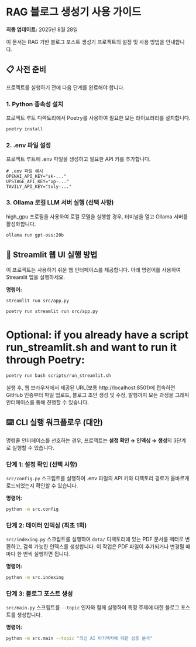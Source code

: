 # **RAG 블로그 생성기 사용 가이드**

**최종 업데이트:** 2025년 8월 28일

이 문서는 RAG 기반 블로그 포스트 생성기 프로젝트의 설정 및 사용 방법을 안내합니다.

## **📋 사전 준비**

프로젝트를 실행하기 전에 다음 단계를 완료해야 합니다.

### **1. Python 종속성 설치**

프로젝트 루트 디렉토리에서 Poetry를 사용하여 필요한 모든 라이브러리를 설치합니다.

```bash
poetry install
```

### **2. .env 파일 설정**

프로젝트 루트에 .env 파일을 생성하고 필요한 API 키를 추가합니다.

```env
# .env 파일 예시  
OPENAI_API_KEY="sk-..."  
UPSTAGE_API_KEY="up-..."  
TAVILY_API_KEY="tvly-..."
```

### **3. Ollama 로컬 LLM 서버 실행 (선택 사항)**

high_gpu 프로필을 사용하여 로컬 모델을 실행할 경우, 터미널을 열고 Ollama 서버를 활성화합니다.

```bash
ollama run gpt-oss:20b
```

## **🚀 Streamlit 웹 UI 실행 방법**

이 프로젝트는 사용하기 쉬운 웹 인터페이스를 제공합니다. 아래 명령어를 사용하여 Streamlit 앱을 실행하세요.

**명령어:**

```bash
streamlit run src/app.py

poetry run streamlit run src/app.py
```
# Optional: if you already have a script run_streamlit.sh and want to run it through Poetry:
```bash
poetry run bash scripts/run_streamlit.sh
```

실행 후, 웹 브라우저에서 제공된 URL(보통 http://localhost:8501)에 접속하면 GitHub 인증부터 파일 업로드, 블로그 초안 생성 및 수정, 발행까지 모든 과정을 그래픽 인터페이스를 통해 진행할 수 있습니다.

## **⌨️ CLI 실행 워크플로우 (대안)**

명령줄 인터페이스를 선호하는 경우, 프로젝트는 **설정 확인 → 인덱싱 → 생성**의 3단계로 실행할 수 있습니다.

### **단계 1: 설정 확인 (선택 사항)**

`src/config.py` 스크립트를 실행하여 .env 파일의 API 키와 디렉토리 경로가 올바르게 로드되었는지 확인할 수 있습니다.

**명령어:**

```bash
python -m src.config
```

### **단계 2: 데이터 인덱싱 (최초 1회)**

`src/indexing.py` 스크립트를 실행하여 `data/` 디렉토리에 있는 PDF 문서를 벡터로 변환하고, 검색 가능한 인덱스를 생성합니다. 이 작업은 PDF 파일이 추가되거나 변경될 때마다 한 번씩 실행하면 됩니다.

**명령어:**

```bash
python -m src.indexing
```

### **단계 3: 블로그 포스트 생성**

`src/main.py` 스크립트를 `--topic` 인자와 함께 실행하여 특정 주제에 대한 블로그 포스트를 생성합니다.

**명령어:**

```bash
python -m src.main --topic "최신 AI 아키텍처에 대한 심층 분석"
```
